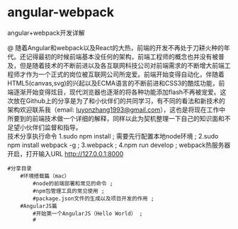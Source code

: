 # angular-webpack
angular+webpack开发详解

@    随着Angular和webpack以及React的大热，前端的开发不再处于刀耕火种的年代。还记得最初的时候前端基本没任何的架构，前端工程师的概念也并没有被普及，但是随着技术的不断前进以及各互联网科技公司对前端需求的不断增大前端工程师才作为一个正式的岗位被互联网公司所宠爱。前端开始变得自动化，伴随着HTML5(canvas,svg)的兴起以及ECMA语言的不断前进和CSS3的酷炫功能，前端逐渐开始变得炫目，现代浏览器也逐渐的将各种功能添加flash不再被宠爱。这次放在Github上的分享是为了和小伙伴们的共同学习，有不同的看法和新技术的架构欢迎联系我（email: luyonzhang1993@gmail.com），这也是将现在工作中所要到的前端技术做一个详细的解释，同样以此为契机整理一下自己的知识面和不足望小伙伴们监督和指导。  <br />
    技术分享执行命令
        1.sudo npm install ; 需要先行配置本地node环境 ;
        2.sudo npm install webpack -g ;
        3.webpack ;
        4.npm run develop ; webpack热服务器开启，打开输入URL  http://127.0.0.1:8000

    #分享目录
        #环境搭载篇（mac）
            #node的前端部署和常见的命令 ;
            #npm包管理工具的常见使用 ;
            #package.json文件的生成以及项目开发的作用 ;
        #AngularJS篇
            #开始第一个AngularJS（Hello World） ;
            #
